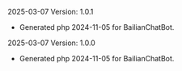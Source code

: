 2025-03-07 Version: 1.0.1
- Generated php 2024-11-05 for BailianChatBot.

2025-03-07 Version: 1.0.0
- Generated php 2024-11-05 for BailianChatBot.

